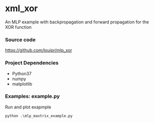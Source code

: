 # xml_xor
An MLP example with backpropagation and forward propagation for the XOR function
### Source code
https://github.com/louipr/mlp_xor


### Project Dependencies 
* Python37
* numpy
* matplotlib

### Examples: example.py
Run and plot exapmple
```
python .\mlp_maxtrix_example.py
```
